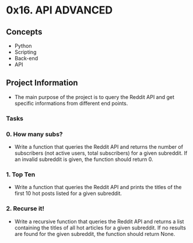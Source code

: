 # 0x16. API ADVANCED

## Concepts
- Python
- Scripting
- Back-end
- API

## Project Information

- The main purpose of the project is to query the Reddit API and get specific informations from different end points.

### Tasks

### 0. How many subs?

- Write a function that queries the Reddit API and returns the number of subscribers (not active users, total subscribers) for a given subreddit. If an invalid subreddit is given, the function should return 0.
  
### 1. Top Ten

- Write a function that queries the Reddit API and prints the titles of the first 10 hot posts listed for a given subreddit.

### 2. Recurse it!

- Write a recursive function that queries the Reddit API and returns a list containing the titles of all hot articles for a given subreddit. If no results are found for the given subreddit, the function should return None.

